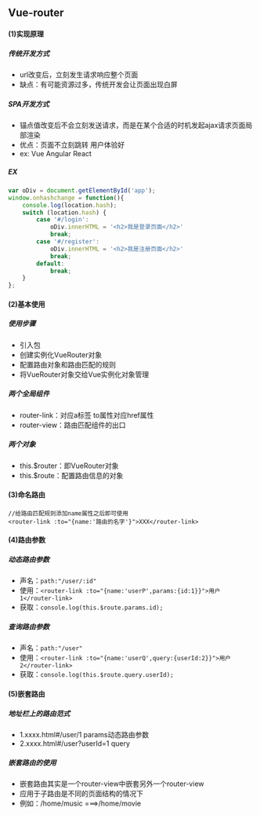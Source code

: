 ## Vue-router

#### (1)实现原理

##### 传统开发方式

- url改变后，立刻发生请求响应整个页面
- 缺点：有可能资源过多，传统开发会让页面出现白屏

##### SPA开发方式

- 锚点值改变后不会立刻发送请求，而是在某个合适的时机发起ajax请求页面局部渲染
- 优点：页面不立刻跳转 用户体验好
- ex: Vue Angular React

##### EX

```javascript
var oDiv = document.getElementById('app');
window.onhashchange = function(){
	console.log(location.hash);
	switch (location.hash) {
		case '#/login':
			oDiv.innerHTML = '<h2>我是登录页面</h2>'
			break;
		case '#/register':
			oDiv.innerHTML = '<h2>我是注册页面</h2>'
			break;
		default:
			break;
	}
};
```

#### (2)基本使用

##### 使用步骤

- 引入包
- 创建实例化VueRouter对象
- 配置路由对象和路由匹配的规则
- 将VueRouter对象交给Vue实例化对象管理

##### 两个全局组件

- router-link：对应a标签 to属性对应href属性
- router-view：路由匹配组件的出口

##### 两个对象

- this.$router：即VueRouter对象
- this.$route：配置路由信息的对象

#### (3)命名路由

```
//给路由匹配规则添加name属性之后即可使用
<router-link :to="{name:'路由的名字'}">XXX</router-link>
```

#### (4)路由参数

##### 动态路由参数

- 声名：`path:"/user/:id"`
- 使用：`<router-link :to="{name:'userP',params:{id:1}}">用户1</router-link>` 
- 获取：`console.log(this.$route.params.id);` 

##### 查询路由参数

- 声名：`path:"/user"` 
- 使用：`<router-link :to="{name:'userQ',query:{userId:2}}">用户2</router-link>` 
- 获取：`console.log(this.$route.query.userId);`

#### (5)嵌套路由

##### 地址栏上的路由范式

- 1.xxxx.html#/user/1 params动态路由参数
- 2.xxxx.html#/user?userId=1 query 

##### 嵌套路由的使用

- 嵌套路由其实是一个router-view中嵌套另外一个router-view
- 应用于子路由是不同的页面结构的情况下
- 例如：/home/music ===>/home/movie